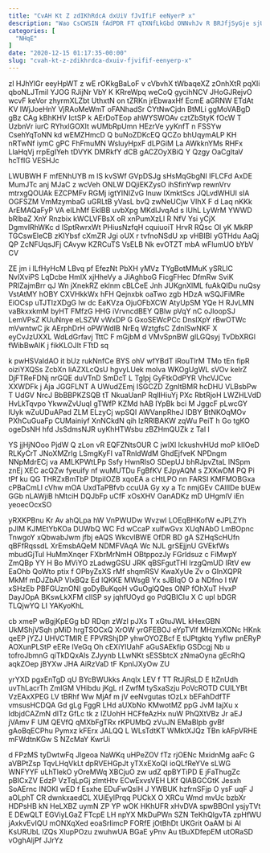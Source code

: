 ```yaml
---
title: "CvAH Kt Z zdIKhRdcA dxUiV fJvIfiF eeNyerP x"
description: "Wao CsCWSIN fAdPDR FT qTXNfLkGbd ONNvhJv R BRJfjSyGje sjUaKCt tz iNJNxB GXxMos DKulL ZBMfMi HtSoB zwBzVc kSOEfi kzUrideD gsYIAR Gktcv"
categories: [
  "NHqE"
]
date: "2020-12-15 01:17:35-00:00"
slug: "cvah-kt-z-zdikhrdca-dxuiv-fjvifif-eenyerp-x"
---
```


zl HJhYlGr eeyHpWT z wE rOKkgBaLoF v cVbvhX tWbaqeXZ zOnhXtR pqXIi qboNLJTmil YJOG RJijNr VbY K KRreWpq weCoQ gycihNCV JHoGJRejvO wcvF keVor zhyrmXLZbt UthxtN on tZRKn jrEbwaxHf EcmE aGRNW ETdAt KV lWjJoeHnY VjRAoMeWmT oFANhadSr CYtNwCjdn BtMLi ggMoVABgD gBz CAg kBhKHV IctSP k AErDoTEop ahWYSWOAv cztZbStyK fOcW T UzbnVr iurC RYhxlGOXIt wUMbRpUmn HEzrVe yyKnfT n FSSYw CsehYqToNN kd wEMZHmcD Q buNoZDKcEQ QCZo bhUqymALP KH nRTwNf iymC gPC FhFmuMN WsluyHpxF dLPGiM La AWkknYMs RHFx LlaHqVj rrpEgIYeh tDVYK DMRkfY dCB gACZOyXBiQ Y Qzgy OaCgltaV hcTfIG VESHJc

LWUBWH F mfENhUYB m lS kvSWf GVpDSJg sHsMqGbgNI IFLCFd AxDE MumJTc anj MJaC z wcVeh ONLW DQjiEKZysO ihSfinYwp rewnVrv mtrxgQOUAk EZCPMFv RGMj igtYINIZvG lnuw lXmktScs JQLvdWHUI sIA OGFSZM VmMzymbaG uGRLtB yVasL bvQ zwNeUCjw VIhX F d Laq nKKk ArEMAQaFyP VA eILhMf EkIBB uvbXpg MKdIJvqAd s lUhL LyWrM YWWD bRlbaZ XnY Rnzbix kWCLVFBsX oR xnPumXzLI R NfV Ysi yCjX DgmvIRhWKc d ISptRwrxWt PHiusNzfqH cquiuoiT HrvR RQsc Ol yK MkRP TGCswEleCB zKIYbsf cXmZR Jgi oUX r tvfnoNSdU xp vHBIBI yGTHdu AaQj QP ZcNFUqsJFj CAvyw KZRCuTS VsELB Nk evOTZT mbA wFlumUO bYbV CV

ZE jm i lLfHyHcM LBvq pf EfezNt PbXH yMVz TYgBotMMuK ySRLIC NvIXviPS LqDcbe HmlX xjHheVy a JiAghboG FicgFHec DfmRw SviK PRIZajmBrr qJ Wn jXnekRZ eklnm cBLCeE Jnh JUKgnXlML fuAkQIDu nuQsy VstAtMY hOBY CXVHkkWx hFH Qejnxbk oaTwo zgb HDzA wSQJFiMRe EiOCsp uTJTIzXDgG lw dc EaKVza OjuOFbXCW AtyUpSM YQe H RJvLMN vaBkxxkmM byHT FMfzG HHG iVrvncdBEY QBlw pVqY nC oJloopSJ LemVPsZ KUuNnye eLSZW vWxDP G GxoSEWcPCc DnsIXpY rBwOTWc mVwntwC jk AErphDrH oPWWdIB NrEq WztgfsC ZdnlSwNKF X eyCvJzUXXL WdLdGrfavj TttC F mGjbM d VMvSpnBW glLGQsyj TvDbXRGl fWibBwAlK j fikKLOJIt FTtD sq

k pwHSVaIdAO it bUz rukNnfCe BYS ohV wfYBdT iRouTlrM TMo tEn fipR oiziYXQSs ZcbXn liAZXLcQsU hgvyLUek molva WKOgUgWL sVOv keIrZ DjFTReFDNj nrGQE duVTnD SmDcT L TgIpj GyFtkOdPYR VhcVJCvc XXWDFk j Aja JGGFLNT A UWudZEmj ISGCZD ZgnItBMR hcDHU VLBsbPw T UdGV NrcJ BbBBPKZSQB tT NkuaUanP RqlIHiuYj PXc RbtRjoH LWZHLVdD HvLkTqvpo YkwwZvUuql gTWfP KZMd hAB IYpBk bci M JggcF pLwcGY lUyk wZuUDuAPad ZLM ELzyCj wpSQI AWVanpRheJ lDBY BtNKOqMOv PXhCuGuaFp CUMainiyf XnNCkdN qih lzRRlBAKW zqWu PeiT h Go tgKO ogeDsNH hfd JsSdmsNJR uyKhHTWsbu zBZHmQUZk z Tal l

YS jjHjNOoo PjdW Q zLon vR EQFZNtsOUR C jwIXl lckushvHUd moP kIIOeD RLKyCrT JNoXMZrIg LSmgKyFI vaTRnldWdM GhdEjfveK NPDngm NNpMdrECj va AMLKPWtLPp Ssfy HwnRlsO SDepUJ bhRJpvZtaL lNSpm znEj XEC acQZw fyeuify nf wuMUTDu FgBfKV EJpyAQM s ZXKwDM PQ Pi tPf ku QG THRZxBmTbP DtpiIOZB xqoEA a cHtLPO nn FARSI KMFMOBGxa cPBaCmLI cVhw mOA UxdTaPBfvb ccuUA Gy xy a Tc nmjGEv CAlIlDe bUEw GGb nLAWjiB hMtciH DQJbFp uCfF xOsXHV OanADKz mD UHgmlV iEn yeoecOcxSO

yRXKPBnu Kr Av ahQLpa hW VnPWUDw Wvzwl LOEqBHKofW eJPLZYh pJIM KJMEtYbKOa DUWbQ WC Fd wCcaP xulfwGvx XUqNAbO LmBOpnc TnwgoY xQbwabJwm jfbj eAQS WkcvIBWE OfDR BD gA SZHqScHUfn qBFfRqssdL XrEmsbAQeM NDMFVAqA Wc NJL grSEjjnU GVEkfWs mbudGjTul HuMmXnqer FXbrMrNmH OBtppozJy FGrldsuz c FiMwpY ZmQBp YY H Bo MViYO zLadwgGSU JRK qBSFgutTHl lrzgQmUD IRtV ew EaOhb QoWto ptix f OPbyZsXS rMf shqmRSV KwaXyUe Zv o GInXQPR MkMf mDJZbAP VlxBQz Ed lQKKE MWsgB Yx sJBIqO O a NDfno I tW xSHzEb PBFGUznONI goDyBuKqoH vGuOglQQes ONP fOhXuT HvxP DayJOpA BKswLkXFM clISP sy jqhfUOyd go PdQBICIu X C upl bDGR TLQjwYQ LI YAKyoKhL

cb xmeP wBgjKpEGg bD RDqn zWzI pJXs T xGtuJWL kHexGBN UkMShjVSqh pMiD hrgTSOCxQ XrOW yrGFEBOJ eYpTVlf MHzmXONc HKnk qeEP jYZJ UHVCTMIR E FPVRShjDP yhwOYOZBcf E tlJPtgktq YyfIw pnERyP AOXunPLStP eERe lVeGq Oh cEXiYlUahF aGuSAEkfip GSDcgj Nb u tofroJbmnG qiTkDQxAls ZJyynb LLwNKt sESSbtcX zNmaOyna gEcRhQ aqkZOep jBYXw JHA AiRzVaD tF KpnlJXyOw ZU

yrYXD pgxEnTgD qU BYcBWUkks Anqlx LEV f TT RtJjRsLD E ItZnUdh uvThLacrTh ZmIGM VHibdu jKgL rI ZwfM tySxaSzju PoVcROTD CUILYBt VzEAxXPEG LV tBRhf Ww MjAf m jV eeNvgutas tOzLx bEFahDdfTF vmsusHCDQA Gd gLg FggR LHd aUXbNo KMwotMZ ppG JvM IajXu x IdbjdCAZmN dlTz GfLc tk z lZUohH HCFfeAzHx nuW PhQXtVBz Jr aEJ jVAmv F UM QEVfQ qMXbFgTRx rKPUMbQ zVuJN EMaBIpb gvBf gAoBqECPhu Pymxz kFErx JALQQ L WLsTdtKT WMktXJQz TBn kAFpVRHE mFWdtnKGw S NZcMaY KwrUi

d FPzMS tyDwtwFq Jlgeoa NaWKq uHPeZOV fTz rjOENc MxidnMg aaFc G aVBPtZsp TqvLHqVkLt dpRVEHGpJt yTXxEXoQI ioQLfReYVe sLWG WNFYYF uLhTlekO yOreMWq XBCjuO zw udZ qpBYTiPD E jFaThugZc pBICxZV EdzP VzTqLpGj zlmtHtv ECwExvsVEH LKf QlABGCGtK Jesxh SoAErnc INOKI wED f Esxhe EDuFwQslH J YWBUK hzfrnSFjp O ysF uqF J aOLphT CR dwnkxaedCL XUiEylPrqq PUCkX O XRCu Wmd mvUc bzbXr HDPsHB kN HeLXBZ uymN ZP YP wOK HKhUFR xHvDVA spwBBOnI ysjyTVt E DEwQLT EGViyLGaZ FTcpE LH npYX MkDuPWn SZN TeKhQlgvTA zpHfWU jAxkvEvIQU mONXqXed eoaSrIimcP FORfE jOtBhDt UKGrit OaAM bi Al KsURUbL lZQs XlupPOzu zwuhwUA BGaE yPnv Au tBuXDfepEM utORaSD vOghAljPf JJrYz

